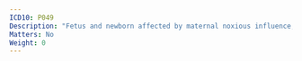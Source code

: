 ```yaml
---
ICD10: P049
Description: "Fetus and newborn affected by maternal noxious influence, unspecified"
Matters: No
Weight: 0
---
```


